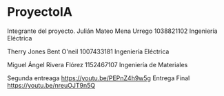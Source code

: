 # ProyectoIA
Integrante del proyecto.
Julián Mateo Mena Urrego
1038821102
Ingeniería Eléctrica

Therry Jones Bent O'neil
1007433181
Ingeniería Eléctrica

Miguel Ángel Rivera Flórez
1152467107
Ingeniería de Materiales

Segunda entreaga
https://youtu.be/PEPnZ4h9w5g
Entrega Final
https://youtu.be/nreuOJT9n5Q